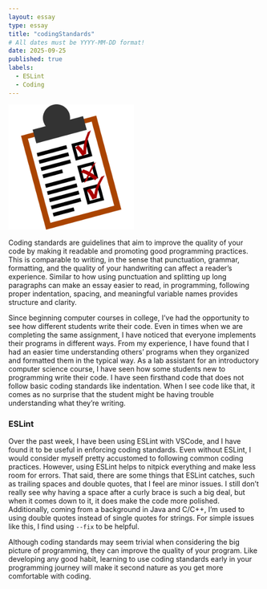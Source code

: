 ```yaml
---
layout: essay
type: essay
title: "codingStandards"
# All dates must be YYYY-MM-DD format!
date: 2025-09-25
published: true
labels:
  - ESLint
  - Coding
---
```


<img width="250px" class="rounded float-start pe-4" src="../img/codingstandards/coding-checklist.png">

Coding standards are guidelines that aim to improve the quality of your code by making it readable and promoting good programming practices. This is comparable to writing, in the sense that punctuation, grammar, formatting, and the quality of your handwriting can affect a reader’s experience. Similar to how using punctuation and splitting up long paragraphs can make an essay easier to read, in programming, following proper indentation, spacing, and meaningful variable names provides structure and clarity. 

Since beginning computer courses in college, I’ve had the opportunity to see how different students write their code. Even in times when we are completing the same assignment, I have noticed that everyone implements their programs in different ways. From my experience, I have found that I had an easier time understanding others’ programs when they organized and formatted them in the typical way. As a lab assistant for an introductory computer science course, I have seen how some students new to programming write their code. I have seen firsthand code that does not follow basic coding standards like indentation. When I see code like that, it comes as no surprise that the student might be having trouble understanding what they’re writing. 

### ESLint
Over the past week, I have been using ESLint with VSCode, and I have found it to be useful in enforcing coding standards. Even without ESLint, I would consider myself pretty accustomed to following common coding practices. However, using ESLint helps to nitpick everything and make less room for errors. That said, there are some things that ESLint catches, such as trailing spaces and double quotes, that I feel are minor issues. I still don’t really see why having a space after a curly brace is such a big deal, but when it comes down to it, it does make the code more polished. Additionally, coming from a background in Java and C/C++, I’m used to using double quotes instead of single quotes for strings. For simple issues like this, I find using `--fix` to be helpful.

Although coding standards may seem trivial when considering the big picture of programming, they can improve the quality of your program. Like developing any good habit, learning to use coding standards early in your programming journey will make it second nature as you get more comfortable with coding.
